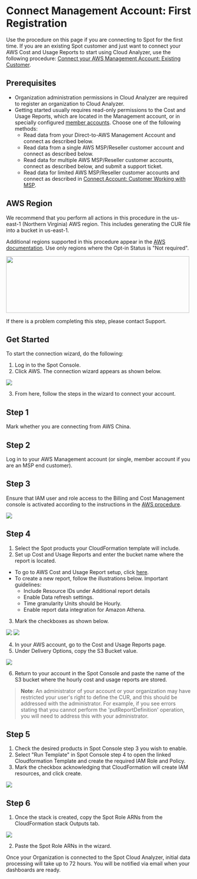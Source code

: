 # Connect Management Account: First Registration

Use the procedure on this page if you are connecting to Spot for the first time. If you are an existing Spot customer and just want to connect your AWS Cost and Usage Reports to start using Cloud Analyzer, use the following procedure: [Connect your AWS Management Account: Existing Customer](cloud-analyzer/getting-started/connect-your-aws-master-payer-account-existing-customer).

## Prerequisites

- Organization administration permissions in Cloud Analyzer are required to register an organization to Cloud Analyzer.
- Getting started usually requires read-only permissions to the Cost and Usage Reports, which are located in the Management account, or in specially configured [member accounts](https://aws.amazon.com/about-aws/whats-new/2020/12/cost-and-usage-report-now-available-to-member-linked-accounts/). Choose one of the following methods:
  - Read data from your Direct-to-AWS Management Account and connect as described below.
  - Read data from a single AWS MSP/Reseller customer account and connect as described below.
  - Read data for multiple AWS MSP/Reseller customer accounts, connect as described below, and submit a support ticket.
  - Read data for limited AWS MSP/Reseller customer accounts and connect as described in [Connect Account: Customer Working with MSP](eco/getting-started/connect-account-customer-working-with-msp).

## AWS Region

We recommend that you perform all actions in this procedure in the us-east-1 (Northern Virginia) AWS region. This includes generating the CUR file into a bucket in us-east-1.

Additional regions supported in this procedure appear in the [AWS documentation](https://docs.aws.amazon.com/AWSEC2/latest/UserGuide/using-regions-availability-zones.html#concepts-available-regions). Use only regions where the Opt-in Status is "Not required".

<img src="/cloud-analyzer/_media/gettingstarted-connect-master-existing-00.png" width="498" height="154" />

If there is a problem completing this step, please contact Support.

## Get Started

To start the connection wizard, do the following:

1. Log in to the Spot Console.
2. Click AWS. The connection wizard appears as shown below.

<img src="/connect-your-cloud-provider/_media/connect-aws-account-02a.png" />

3. From here, follow the steps in the wizard to connect your account.

## Step 1

Mark whether you are connecting from AWS China.

## Step 2

Log in to your AWS Management account (or single, member account if you are an MSP end customer).

## Step 3

Ensure that IAM user and role access to the Billing and Cost Management console is activated according to the instructions in the [AWS procedure](https://docs.aws.amazon.com/awsaccountbilling/latest/aboutv2/control-access-billing.html#ControllingAccessWebsite-Activate).

<img src="/cloud-analyzer/_media/gettingstarted-connect-master-existing-02a.png" />

## Step 4

1. Select the Spot products your CloudFormation template will include.
2. Set up Cost and Usage Reports and enter the bucket name where the report is located.

- To go to AWS Cost and Usage Report setup, click [here](https://console.aws.amazon.com/billing/home?#/reports).
- To create a new report, follow the illustrations below. Important guidelines:
  - Include Resource IDs under Additional report details
  - Enable Data refresh settings.
  - Time granularity Units should be Hourly.
  - Enable report data integration for Amazon Athena.

3. Mark the checkboxes as shown below.

<img src="/cloud-analyzer/_media/gettingstarted-firstregistration-02.png" />

<img src="/cloud-analyzer/_media/gettingstarted-firstregistration-03.png" />

4. In your AWS account, go to the Cost and Usage Reports page.
5. Under Delivery Options, copy the S3 Bucket value.

<img src="/cloud-analyzer/_media/gettingstarted-firstregistration-04.png" />

6. Return to your account in the Spot Console and paste the name of the S3 bucket where the hourly cost and usage reports are stored.

> **Note**: An administrator of your account or your organization may have restricted your user's right to define the CUR, and this should be addressed with the administrator. For example, if you see errors stating that you cannot perform the 'putReportDefinition' operation, you will need to address this with your administrator.

## Step 5

1. Check the desired products in Spot Console step 3 you wish to enable.
2. Select "Run Template" in Spot Console step 4 to open the linked Cloudformation Template and create the required IAM Role and Policy.
3. Mark the checkbox acknowledging that CloudFormation will create IAM resources, and click create.

<img src="/cloud-analyzer/_media/gettingstarted-firstregistration-05.png" />

## Step 6

1. Once the stack is created, copy the Spot Role ARNs from the CloudFormation stack Outputs tab.

<img src="/cloud-analyzer/_media/gettingstarted-firstregistration-06.png" />

2. Paste the Spot Role ARNs in the wizard.

Once your Organization is connected to the Spot Cloud Analyzer, initial data processing will take up to 72 hours. You will be notified via email when your dashboards are ready.
